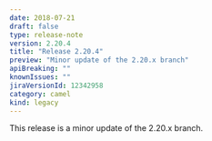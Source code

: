 ```yaml
---
date: 2018-07-21
draft: false 
type: release-note
version: 2.20.4
title: "Release 2.20.4"
preview: "Minor update of the 2.20.x branch"
apiBreaking: ""
knownIssues: ""
jiraVersionId: 12342958
category: camel
kind: legacy
---
```


This release is a minor update of the 2.20.x branch.
